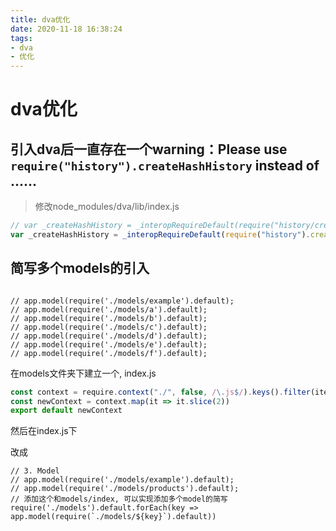 ```yaml
---
title: dva优化
date: 2020-11-18 16:38:24
tags:
- dva
- 优化
---
```


# dva优化

## 引入dva后一直存在一个warning：Please use `require("history").createHashHistory` instead of ......

> 修改node_modules/dva/lib/index.js



```js
// var _createHashHistory = _interopRequireDefault(require("history/createHashHistory")); // 把这个改成下面的
var _createHashHistory = _interopRequireDefault(require("history").createHashHistory);
```



## 简写多个models的引入

```react

// app.model(require('./models/example').default);
// app.model(require('./models/a').default);
// app.model(require('./models/b').default);
// app.model(require('./models/c').default);
// app.model(require('./models/d').default);
// app.model(require('./models/e').default);
// app.model(require('./models/f').default);

```

在models文件夹下建立一个, index.js

```js
const context = require.context("./", false, /\.js$/).keys().filter(item => item!=="./index.js"); 
const newContext = context.map(it => it.slice(2))
export default newContext
```

然后在index.js下

改成

```react
// 3. Model
// app.model(require('./models/example').default);
// app.model(require('./models/products').default);
// 添加这个和models/index, 可以实现添加多个model的简写
require('./models').default.forEach(key => app.model(require(`./models/${key}`).default))
```

